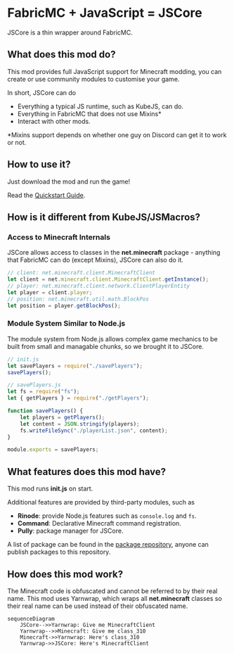 # FabricMC + JavaScript = JSCore

JSCore is a thin wrapper around FabricMC.

## What does this mod do?

This mod provides full JavaScript support for Minecraft modding, you can create or use community modules to customise your game.

In short, JSCore can do
- Everything a typical JS runtime, such as KubeJS, can do.
- Everything in FabricMC that does not use Mixins*
- Interact with other mods.

\*Mixins support depends on whether one guy on Discord can get it to work or not.

## How to use it?

Just download the mod and run the game!

Read the [Quickstart Guide](./quickstart).

## How is it different from KubeJS/JSMacros?

### Access to Minecraft Internals

JSCore allows access to classes in the **net.minecraft** package - anything that FabricMC can do (except Mixins), JSCore can also do it.

```js
// client: net.minecraft.client.MinecraftClient
let client = net.minecraft.client.MinecraftClient.getInstance();
// player: net.minecraft.client.network.ClientPlayerEntity
let player = client.player;
// position: net.minecraft.util.math.BlockPos
let position = player.getBlockPos();
```

### Module System Similar to Node.js

The module system from Node.js allows complex game mechanics to be built from small and managable chunks, so we brought it to JSCore.

```js
// init.js
let savePlayers = require("./savePlayers");
savePlayers();
```

```js
// savePlayers.js
let fs = require("fs");
let { getPlayers } = require("./getPlayers");

function savePlayers() {
    let players = getPlayers();
    let content = JSON.stringify(players);
    fs.writeFileSync("./playerList.json", content);
}

module.exports = savePlayers;
```

## What features does this mod have?

This mod runs **init.js** on start.

Additional features are provided by third-party modules, such as
- **Rinode**: provide Node.js features such as `console.log` and `fs`.
- **Command**: Declarative Minecraft command registration.
- **Pully**: package manager for JSCore.

A list of package can be found in the [package repository](https://github.com/FabricCore/jscore-openrepo?tab=readme-ov-file#all-packages), anyone can publish packages to this repository.

## How does this mod work?

The Minecraft code is obfuscated and cannot be referred to by their real name. This mod uses Yarnwrap, which wraps all **net.minecraft** classes so their real name can be used instead of their obfuscated name.

```mermaid
sequenceDiagram
    JSCore-->>Yarnwrap: Give me MinecraftClient
    Yarnwrap-->>Minecraft: Give me class_310
    Minecraft->>Yarnwrap: Here's class_310
    Yarnwrap->>JSCore: Here's MinecraftClient
```
